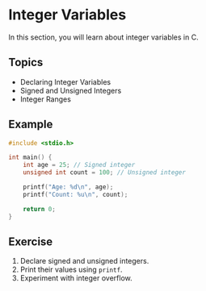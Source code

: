 # Integer Variables

In this section, you will learn about integer variables in C.

## Topics

- Declaring Integer Variables
- Signed and Unsigned Integers
- Integer Ranges

## Example

```c
#include <stdio.h>

int main() {
    int age = 25; // Signed integer
    unsigned int count = 100; // Unsigned integer

    printf("Age: %d\n", age);
    printf("Count: %u\n", count);

    return 0;
}
```

## Exercise

1. Declare signed and unsigned integers.
2. Print their values using `printf`.
3. Experiment with integer overflow.